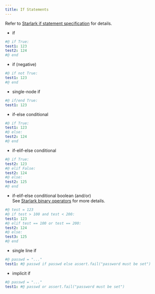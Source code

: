 ```yaml
---
title: If Statements
---
```


Refer to [Starlark if statement specification](https://github.com/google/starlark-go/blob/master/doc/spec.md#if-statements) for details.

- if

```yaml
#@ if True:
test1: 123
test2: 124
#@ end
```

- if (negative)

```yaml
#@ if not True:
test1: 123
#@ end
```

- single-node if

```yaml
#@ if/end True:
test1: 123
```

- if-else conditional

```yaml
#@ if True:
test1: 123
#@ else:
test2: 124
#@ end
```

- if-elif-else conditional

```yaml
#@ if True:
test2: 123
#@ elif False:
test2: 124
#@ else:
test2: 125
#@ end
```

- if-elif-else conditional boolean (and/or) \
  See [Starlark binary operators](https://github.com/google/starlark-go/blob/master/doc/spec.md#binary-operators) for more details.


```yaml
#@ test = 123
#@ if test > 100 and test < 200:
test1: 123
#@ elif test == 100 or test == 200:
test2: 124
#@ else:
test3: 125
#@ end
```


- single line if

```yaml
#@ passwd = "..."
test1: #@ passwd if passwd else assert.fail("password must be set")
```

- implicit if

```yaml
#@ passwd = "..."
test1: #@ passwd or assert.fail("password must be set")
```
